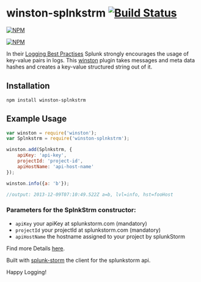 # winston-splnkstrm [![Build Status](https://travis-ci.org/zaphod1984/winston-splnkstrm.png)](https://travis-ci.org/zaphod1984/winston-splnkstrm)

[![NPM](https://nodei.co/npm/winston-splnkstrm.png)](https://nodei.co/npm/winston-splnkstrm/)

[![NPM](https://nodei.co/npm-dl/winston-splnkstrm.png?months=3)](https://nodei.co/npm/winston-splnkstrm/)

In their [Logging Best Practises](http://dev.splunk.com/view/logging-best-practices/SP-CAAADP6) Splunk strongly encourages the usage of key-value pairs in logs.
This [winston](https://github.com/flatiron/winston) plugin takes messages and meta data hashes and creates a key-value structured string out of it.

## Installation

````
npm install winston-splnkstrm
````

## Example Usage

````javascript
var winston = require('winston');
var Splnkstrm = require('winston-splnkstrm');

winston.add(Splnkstrm, {
    apiKey: 'api-key',
    projectId: 'project-id',
    apiHostName: 'api-host-name'
});

winston.info({a: 'b'});

//output: 2013-12-09T07:10:49.522Z a=b, lvl=info, hst=fooHost
````

### Parameters for the SplnkStrm constructor:

* `apiKey` your apiKey at splunkstorm.com (mandatory)
* `projectId` your projectId at splunkstorm.com (mandatory)
* `apiHostName` the hostname assigned to your project by splunkStorm

Find more Details [here](https://github.com/zaphod1984/splunk-storm).

Built with [splunk-storm](https://www.npmjs.org/package/splunk-storm) the client for the splunkstorm api.

Happy Logging!